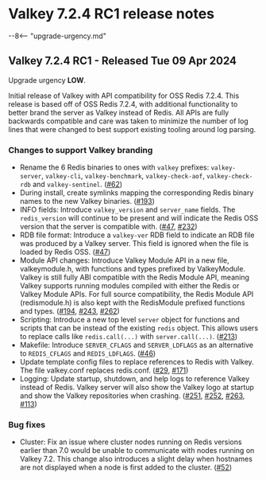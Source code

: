 # Valkey 7.2.4 RC1 release notes

--8<-- "upgrade-urgency.md"

## Valkey 7.2.4 RC1 - Released Tue 09 Apr 2024

Upgrade urgency **LOW**.

Initial release of Valkey with API compatibility for OSS
Redis 7.2.4. This release is based off of OSS Redis 7.2.4, with additional
functionality to better brand the server as Valkey instead of Redis. All APIs
are fully backwards compatible and care was taken to minimize the number of
log lines that were changed to best support existing tooling around log parsing.

### Changes to support Valkey branding

* Rename the 6 Redis binaries to ones with `valkey` prefixes: `valkey-server`,
  `valkey-cli`, `valkey-benchmark`, `valkey-check-aof`, `valkey-check-rdb` and
  `valkey-sentinel`. ([#62])
* During install, create symlinks mapping the corresponding Redis binary names
  to the new Valkey binaries. ([#193])
* INFO fields: Introduce `valkey_version` and `server_name` fields. The
  `redis_version` will continue to be present and will indicate the Redis OSS
  version that the server is compatible with. ([#47], [#232])
* RDB file format: Introduce a `valkey-ver` RDB field to indicate an RDB file
  was produced by a Valkey server. This field is ignored when the file is
  loaded by Redis OSS. ([#47])
* Module API changes: Introduce Valkey Module API in a new file, valkeymodule.h,
  with functions and types prefixed by ValkeyModule. Valkey is still fully ABI
  compatible with the Redis Module API, meaning Valkey supports running modules
  compiled with either the Redis or Valkey Module APIs. For full source
  compatibility, the Redis Module API (redismodule.h) is also kept with the
  RedisModule prefixed functions and types. ([#194], [#243], [#262])
* Scripting: Introduce a new top level `server` object for functions and scripts
  that can be instead of the existing `redis` object. This allows users to
  replace calls like `redis.call(...)` with `server.call(...)`. ([#213])
* Makefile: Introduce `SERVER_CFLAGS` and `SERVER_LDFLAGS` as an alternative to
  `REDIS_CFLAGS` and `REDIS_LDFLAGS`. ([#46])
* Update template config files to replace references to Redis with Valkey. The
  file valkey.conf replaces redis.conf. ([#29], [#171])
* Logging: Update startup, shutdown, and help logs to reference Valkey instead of
  Redis. Valkey server will also show the Valkey logo at startup and show the
  Valkey repositories when crashing. ([#251], [#252], [#263], [#113])

### Bug fixes

* Cluster: Fix an issue where cluster nodes running on Redis versions earlier
  than 7.0 would be unable to communicate with nodes running on Valkey 7.2. This
  change also introduces a slight delay when hostnames are not displayed when a
  node is first added to the cluster. ([#52])

[#62]: https://github.com/valkey-io/valkey/pull/62
[#193]: https://github.com/valkey-io/valkey/pull/193
[#47]: https://github.com/valkey-io/valkey/pull/47
[#232]: https://github.com/valkey-io/valkey/pull/232
[#194]: https://github.com/valkey-io/valkey/pull/194
[#243]: https://github.com/valkey-io/valkey/pull/243
[#262]: https://github.com/valkey-io/valkey/pull/262
[#213]: https://github.com/valkey-io/valkey/pull/213
[#46]: https://github.com/valkey-io/valkey/pull/46
[#29]: https://github.com/valkey-io/valkey/pull/29
[#171]: https://github.com/valkey-io/valkey/pull/171
[#251]: https://github.com/valkey-io/valkey/pull/251
[#252]: https://github.com/valkey-io/valkey/pull/252
[#263]: https://github.com/valkey-io/valkey/pull/263
[#113]: https://github.com/valkey-io/valkey/pull/113
[#52]: https://github.com/valkey-io/valkey/pull/52
